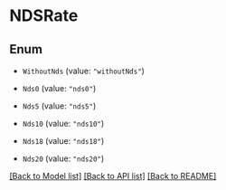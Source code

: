# NDSRate

## Enum


* `WithoutNds` (value: `"withoutNds"`)

* `Nds0` (value: `"nds0"`)

* `Nds5` (value: `"nds5"`)

* `Nds10` (value: `"nds10"`)

* `Nds18` (value: `"nds18"`)

* `Nds20` (value: `"nds20"`)


[[Back to Model list]](../README.md#documentation-for-models) [[Back to API list]](../README.md#documentation-for-api-endpoints) [[Back to README]](../README.md)


